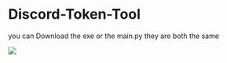 # Discord-Token-Tool

you can Download the exe or the main.py they are both the same

![](image.png)
